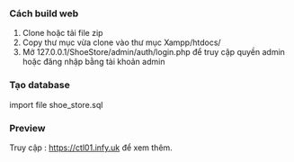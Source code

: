 ### Cách build web

1. Clone hoặc tải file zip
2. Copy thư mục vừa clone vào thư mục Xampp/htdocs/
3. Mở 127.0.0.1/ShoeStore/admin/auth/login.php để truy cập quyền admin hoặc đăng nhập bằng tài khoản admin

### Tạo database
  import file shoe_store.sql 

### Preview 
  Truy cập : https://ctl01.infy.uk để xem thêm.

